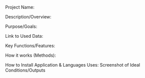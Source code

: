Project Name:

Description/Overview:

Purpose/Goals:

Link to Used Data:

Key Functions/Features:

How it works (Methods):

How to Install Application & Languages Uses:
Screenshot of Ideal Conditions/Outputs 
